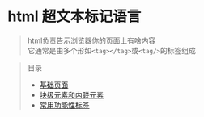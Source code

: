 # html 超文本标记语言
>html负责告示浏览器你的页面上有啥内容  
>它通常是由多个形如`<tag></tag>`或`<tag/>`的标签组成

>目录
>- [基础页面](%E5%9F%BA%E7%A1%80%E9%A1%B5%E9%9D%A2.md)
>- [块级元素和内联元素](块级元素和内联元素.md)
>- [常用功能性标签](常用功能性标签.md)

